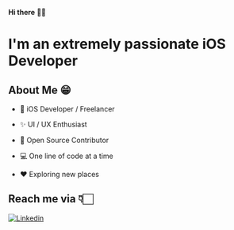 **Hi there** 👋🏻

# I'm an extremely passionate iOS Developer

## About Me 😁
* 📱 iOS Developer / Freelancer

* ✨ UI / UX Enthusiast

* 📖 Open Source Contributor

* 💻 One line of code at a time

* ♥️ Exploring new places



## Reach me via 👇🏻

[![Linkedin](https://raw.githubusercontent.com/Shubham0812/Test-Angular/master/docs/linkedin.png)](https://www.linkedin.com/in/aravind-ios-031171162/)
